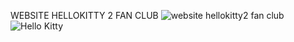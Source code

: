 WEBSITE HELLOKITTY 2 FAN CLUB 
![website hellokitty2 fan club](https://media.discordapp.net/attachments/1277824696137551883/1362407736935186432/Capture_decran_2025-04-17_134019.png?ex=68024894&is=6800f714&hm=05c7bc3fd65cfe283956adcedddb26bd0173298c9557d20b6265c8e85ae8d6bb&=&format=webp&quality=lossless)
![Hello Kitty](https://media.discordapp.net/attachments/1277824696137551883/1362403816036761640/image.png?ex=680244ed&is=6800f36d&hm=a39a9f213d7b499904475c4ec2ad4567c1b0003b28f6b1dafe8f3775c930e664&=&format=webp&quality=lossless&width=966&height=541)
